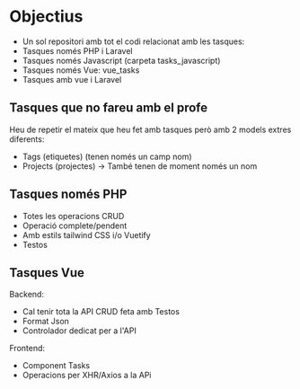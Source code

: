 # Objectius

- Un sol repositori amb tot el codi relacionat amb les tasques:
- Tasques només PHP i Laravel
- Tasques només Javascript (carpeta tasks_javascript)
- Tasques només Vue: vue_tasks
- Tasques amb vue i Laravel

## Tasques que no fareu amb el profe

Heu de repetir el mateix que heu fet amb tasques però amb 2 models extres diferents:

- Tags (etiquetes) (tenen només un camp nom)
- Projects (projectes) -> També tenen de moment només un nom

## Tasques només PHP

- Totes les operacions CRUD
- Operació complete/pendent
- Amb estils tailwind CSS i/o Vuetify
- Testos

## Tasques Vue

Backend:
- Cal tenir tota la API CRUD feta amb Testos
- Format Json
- Controlador dedicat per a l'API

Frontend:
- Component Tasks
- Operacions per XHR/Axios a la APi 